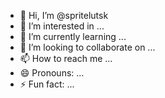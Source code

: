- 👋 Hi, I’m @spritelutsk
- 👀 I’m interested in ...
- 🌱 I’m currently learning ...
- 💞️ I’m looking to collaborate on ...
- 📫 How to reach me ...
- 😄 Pronouns: ...
- ⚡ Fun fact: ...

<!---
spritelutsk/spritelutsk is a ✨ special ✨ repository because its `README.md` (this file) appears on your GitHub profile.
You can click the Preview link to take a look at your changes.
--->

